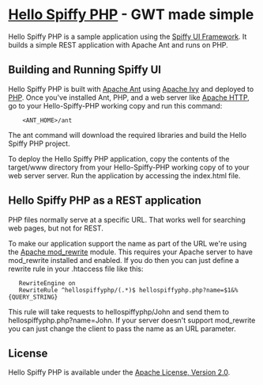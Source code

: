 [Hello Spiffy PHP](http://www.spiffyui.org) - GWT made simple
==================================================

Hello Spiffy PHP is a sample application using the [Spiffy UI Framework](http://www.spiffyui.org). It builds a simple REST application with Apache Ant and runs on PHP.


Building and Running Spiffy UI
--------------------------------------

Hello Spiffy PHP is built with [Apache Ant](http://ant.apache.org/) using [Apache Ivy](http://ant.apache.org/ivy/) and deployed to [PHP](http://php.net/).  Once you've installed Ant, PHP, and a web server like [Apache HTTP](http://httpd.apache.org/),  go to your Hello-Spiffy-PHP working copy and run this command:

        <ANT_HOME>/ant
        
The ant command will download the required libraries and build the Hello Spiffy PHP project. 

To deploy the Hello Spiffy PHP application, copy the contents of the target/www directory from your Hello-Spiffy-PHP working copy of to your web server server.  Run the application by accessing the index.html file. 

Hello Spiffy PHP as a REST application
--------------------------------------

PHP files normally serve at a specific URL.  That works well for searching web pages, but not for REST.  

To make our application support the name as part of the URL we're using the <a href="http://httpd.apache.org/docs/current/mod/mod_rewrite.html">Apache mod_rewrite</a> module.  This requires your Apache server to have mod_rewrite installed and enabled.  If you do then you can just define a rewrite rule in your .htaccess file like this:

       RewriteEngine on
       RewriteRule ^hellospiffyphp/(.*)$ hellospiffyphp.php?name=$1&%{QUERY_STRING} 
       
This rule will take requests to hellospiffyphp/John and send them to hellospiffyphp.php?name=John.  If your server doesn't support mod_rewrite you can just change the client to pass the name as an URL parameter.  

License
--------------------------------------

Hello Spiffy PHP is available under the [Apache License, Version 2.0](http://www.apache.org/licenses/LICENSE-2.0.html).


